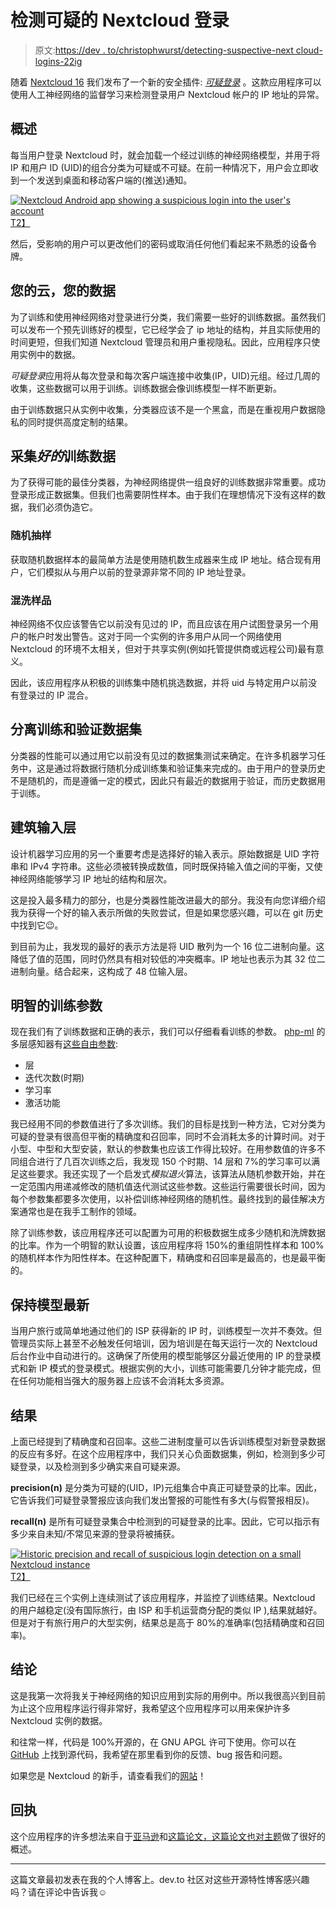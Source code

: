 # 检测可疑的 Nextcloud 登录

> 原文:[https://dev . to/christophwurst/detecting-suspective-next cloud-logins-22ig](https://dev.to/christophwurst/detecting-suspicious-nextcloud-logins-22ig)

随着 [Nextcloud 16](https://nextcloud.com/blog/nextcloud-16-introduces-machine-learning-based-security-and-usability-features-acl-permissions-and-cross-app-projects/) 我们发布了一个新的安全插件: *[可疑登录](https://apps.nextcloud.com/apps/suspicious_login)* 。这款应用程序可以使用人工神经网络的监督学习来检测登录用户 Nextcloud 帐户的 IP 地址的异常。

## [](#an-overview)概述

每当用户登录 Nextcloud 时，就会加载一个经过训练的神经网络模型，并用于将 IP 和用户 ID (UID)的组合分类为可疑或不可疑。在前一种情况下，用户会立即收到一个发送到桌面和移动客户端的(推送)通知。

[![Nextcloud Android app showing a suspicious login into the user's account](../Images/1f39e7d4193f7baad028434bd4c792c5.png)T2】](https://res.cloudinary.com/practicaldev/image/fetch/s--w75MGM_N--/c_limit%2Cf_auto%2Cfl_progressive%2Cq_auto%2Cw_880/https://blog.wuc.me/assets/20190424_nextcloud_suspiciou_login_detection/notification_android.png)

然后，受影响的用户可以更改他们的密码或取消任何他们看起来不熟悉的设备令牌。

## [](#your-cloud-your-data)您的云，您的数据

为了训练和使用神经网络对登录进行分类，我们需要一些好的训练数据。虽然我们可以发布一个预先训练好的模型，它已经学会了 ip 地址的结构，并且实际使用的时间更短，但我们知道 Nextcloud 管理员和用户重视隐私。因此，应用程序只使用实例中的数据。

*可疑登录*应用将从每次登录和每次客户端连接中收集(IP，UID)元组。经过几周的收集，这些数据可以用于训练。训练数据会像训练模型一样不断更新。

由于训练数据只从实例中收集，分类器应该不是一个黑盒，而是在重视用户数据隐私的同时提供高度定制的结果。

## [](#gathering-good-training-data)采集*好的*训练数据

为了获得可能的最佳分类器，为神经网络提供一组良好的训练数据非常重要。成功登录形成正数据集。但我们也需要阴性样本。由于我们在理想情况下没有这样的数据，我们必须伪造它。

### [](#random-samples)随机抽样

获取随机数据样本的最简单方法是使用随机数生成器来生成 IP 地址。结合现有用户，它们模拟从与用户以前的登录源非常不同的 IP 地址登录。

### [](#shuffled-samples)混洗样品

神经网络不仅应该警告它以前没有见过的 IP，而且应该在用户试图登录另一个用户的帐户时发出警告。这对于同一个实例的许多用户从同一个网络使用 Nextcloud 的环境不太相关，但对于共享实例(例如托管提供商或远程公司)最有意义。

因此，该应用程序从积极的训练集中随机挑选数据，并将 uid 与特定用户以前没有登录过的 IP 混合。

## [](#separation-of-training-and-validation-data-sets)分离训练和验证数据集

分类器的性能可以通过用它以前没有见过的数据集测试来确定。在许多机器学习任务中，这是通过将数据行随机分成训练集和验证集来完成的。由于用户的登录历史不是随机的，而是遵循一定的模式，因此只有最近的数据用于验证，而历史数据用于训练。

## [](#building-the-input-layer)建筑输入层

设计机器学习应用的另一个重要考虑是选择好的输入表示。原始数据是 UID 字符串和 IPv4 字符串。这些必须被转换成数值，同时既保持输入值之间的平衡，又使神经网络能够学习 IP 地址的结构和层次。

这是投入最多精力的部分，也是分类器性能改进最大的部分。我没有向您详细介绍我为获得一个好的输入表示所做的失败尝试，但是如果您感兴趣，可以在 git 历史中找到它😉。

到目前为止，我发现的最好的表示方法是将 UID 散列为一个 16 位二进制向量。这降低了值的范围，同时仍然具有相对较低的冲突概率。IP 地址也表示为其 32 位二进制向量。结合起来，这构成了 48 位输入层。

## [](#sensible-training-parameters)明智的训练参数

现在我们有了训练数据和正确的表示，我们可以仔细看看训练的参数。 [php-ml](https://php-ml.org/) 的多层感知器有[这些自由参数](https://php-ml.readthedocs.io/en/latest/machine-learning/neural-network/multilayer-perceptron-classifier/#constructor-parameters):

*   层
*   迭代次数(时期)
*   学习率
*   激活功能

我已经用不同的参数值进行了多次训练。我们的目标是找到一种方法，它对分类为可疑的登录有很高但平衡的精确度和召回率，同时不会消耗太多的计算时间。对于小型、中型和大型安装，默认的参数集也应该工作得比较好。在用参数值的许多不同组合进行了几百次训练之后，我发现 150 个时期、14 层和 7%的学习率可以满足这些要求。我还实现了一个启发式*模拟退火*算法，该算法从随机参数开始，并在一定范围内用递减修改的随机值迭代测试这些参数。这些运行需要很长时间，因为每个参数集都要多次使用，以补偿训练神经网络的随机性。最终找到的最佳解决方案通常也是在我手工制作的领域。

除了训练参数，该应用程序还可以配置为可用的积极数据生成多少随机和洗牌数据的比率。作为一个明智的默认设置，该应用程序将 150%的重组阴性样本和 100%的随机样本作为阳性样本。在这种配置下，精确度和召回率是最高的，也是最平衡的。

## [](#keeping-the-model-uptodate)保持模型最新

当用户旅行或简单地通过他们的 ISP 获得新的 IP 时，训练模型一次并不奏效。但管理员实际上甚至不必触发任何培训，因为培训是在每天运行一次的 Nextcloud 后台作业中自动进行的。这确保了所使用的模型能够区分最近使用的 IP 的登录模式和新 IP 模式的登录模式。根据实例的大小，训练可能需要几分钟才能完成，但在任何功能相当强大的服务器上应该不会消耗太多资源。

## [](#results)结果

上面已经提到了精确度和召回率。这些二进制度量可以告诉训练模型对新登录数据的反应有多好。在这个应用程序中，我们只关心负面数据集，例如，检测到多少可疑登录，以及检测到多少确实来自可疑来源。

**precision(n)** 是分类为可疑的(UID，IP)元组集合中真正可疑登录的比率。因此，它告诉我们可疑登录警报应该向我们发出警报的可能性有多大(与假警报相反)。

**recall(n)** 是所有可疑登录集合中检测到的可疑登录的比率。因此，它可以指示有多少来自未知/不常见来源的登录将被捕获。

[![Historic precision and recall of suspicious login detection on a small Nextcloud instance](../Images/f298a542f9f4f7adad9175a45d69a1c5.png)T2】](https://res.cloudinary.com/practicaldev/image/fetch/s--LOTZYeD0--/c_limit%2Cf_auto%2Cfl_progressive%2Cq_auto%2Cw_880/https://blog.wuc.me/assets/20190424_nextcloud_suspiciou_login_detection/admin_settings.png)

我们已经在三个实例上连续测试了该应用程序，并监控了训练结果。Nextcloud 的用户越稳定(没有国际旅行，由 ISP 和手机运营商分配的类似 IP ),结果就越好。但是对于有旅行用户的大型实例，结果总是高于 80%的准确率(包括精确度和召回率)。

## [](#conclusion)结论

这是我第一次将我关于神经网络的知识应用到实际的用例中。所以我很高兴到目前为止这个应用程序运行得非常好，我希望这个应用程序可以用来保护许多 Nextcloud 实例的数据。

和往常一样，代码是 100%开源的，在 GNU APGL 许可下使用。你可以在 [GitHub](https://github.com/nextcloud/suspicious_login) 上找到源代码，我希望在那里看到你的反馈、bug 报告和问题。

如果您是 Nextcloud 的新手，请查看我们的[网站](https://nextcloud.com/)！

## [](#acknowledgement)回执

这个应用程序的许多想法来自于[亚马逊](https://aws.amazon.com/blogs/machine-learning/detect-suspicious-ip-addresses-with-the-amazon-sagemaker-ip-insights-algorithm/)和[这篇论文，这篇论文也对主题](https://arxiv.org/pdf/1701.02145.pdf)做了很好的概述。

* * *

这篇文章最初发表在我的个人博客上。dev.to 社区对这些开源特性博客感兴趣吗？请在评论中告诉我☺️